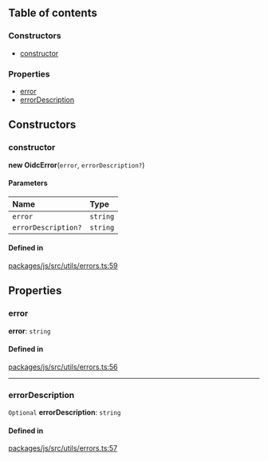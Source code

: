 ## Table of contents

### Constructors

- [constructor](OidcError.md#constructor)

### Properties

- [error](OidcError.md#error)
- [errorDescription](OidcError.md#errordescription)

## Constructors

### constructor

**new OidcError**(`error`, `errorDescription?`)

#### Parameters

| Name                | Type     |
| :------------------ | :------- |
| `error`             | `string` |
| `errorDescription?` | `string` |

#### Defined in

[packages/js/src/utils/errors.ts:59](https://github.com/logto-io/js/blob/5254dee/packages/js/src/utils/errors.ts#L59)

## Properties

### error

**error**: `string`

#### Defined in

[packages/js/src/utils/errors.ts:56](https://github.com/logto-io/js/blob/5254dee/packages/js/src/utils/errors.ts#L56)

---

### errorDescription

`Optional` **errorDescription**: `string`

#### Defined in

[packages/js/src/utils/errors.ts:57](https://github.com/logto-io/js/blob/5254dee/packages/js/src/utils/errors.ts#L57)
